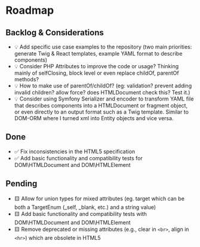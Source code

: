 # Roadmap

## Backlog & Considerations <Badge type="info" text="Ideas" />
- :bulb: Add specific use case examples to the repository (two main priorities: generate Twig & React templates, example YAML format to describe components)
- :bulb: Consider PHP Attributes to improve the code or usage? Thinking mainly of selfClosing, block level or even replace childOf, parentOf methods?
- :bulb: How to make use of parentOf/childOf? (eg: validation? prevent adding invalid children? allow force? does HTMLDocument check this? Test it.)
- :bulb: Consider using Symfony Serializer and encoder to transform YAML file that describes components into a HTMLDocument or fragment object, or even directly to an output format such as a Twig template. Similar to DOM-ORM where I turned xml into Entity objects and vice versa.

## Done <Badge type="warning" text="Pre-Release" />
- :white_check_mark: Fix inconsistencies in the HTML5 specification
- :white_check_mark: Add basic functionality and compatibility tests for DOM\HTMLDocument and DOM\HTMLElement

## Pending <Badge type="tip" text="1.0.0" />
- :yellow_square: Allow for union types for mixed attributes (eg. target which can be both a TargetEnum (_self, _blank, etc.) and a string value)
- :yellow_square: Add basic functionality and compatibility tests with DOM\HTMLDocument and DOM\HTMLElement
- :yellow_square: Remove deprecated or missing attributes (e.g., clear in `<br>`, align in `<hr>`) which are obsolete in HTML5
